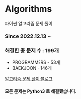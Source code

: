 # Algorithms
파이썬 알고리즘 문제 풀이
### Since 2022.12.13 ~
### 해결한 총 문제 수 : 199개
- PROGRAMMERS - 53개
- BAEKJOON - 146개

[알고리즘 문제 풀이 블로그](https://monzheld.tistory.com/category/%E2%8C%A8%EF%B8%8F%20Algorithms)
#### 모든 문제는 Python3 로 해결했습니다.
